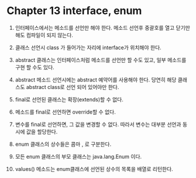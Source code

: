 # Chapter 13 interface, enum
1. 인터페이스에서는 메소드를 선언만 해야 한다. 메소드 선언후 중괄호를 열고 닫기만해도 컴파일이 되지 않는다.

2. 클래스 선언시 class 가 들어가는 자리에 interface가 위치해야 한다.

3. abstract 클래스는 인터페이스처럼 메소드를 선언만 할 수도 있고, 일부 메소드를 구현 할 수도 있다.

4. abstract 메소드 선언시에는 abstract 예약어를 사용해야 한다. 당연히 해당 클래스도 abstract class로 선언 되어 있어야만 한다.

5. final로 선언된 클래스는 확장(extends)할 수 없다.

6. 메소드를 final로 선언하면 override할 수 없다. 

7. 변수를 final로 선언하면, 그 값을 변경할 수 없다. 따라서 변수는 대부분 선언과 동시에 값을 할당한다. 

8. enum 클래스의 상수들은 콤마 , 로 구분한다. 

9. 모든 enum 클래스의 부모 클래스는 java.lang.Enum 이다. 

10. values() 메소드는 enum클래스에 선언된 상수의 목록을 배열로 리턴한다.